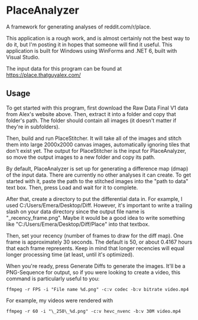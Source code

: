 # PlaceAnalyzer

A framework for generating analyses of reddit.com/r/place.

This application is a rough work, and is almost certainly not the best way to do it, but I'm posting it in hopes that someone will find it useful.
This application is built for Windows using WinForms and .NET 6, built with Visual Studio.

The input data for this program can be found at https://place.thatguyalex.com/


## Usage
To get started with this program, first download the Raw Data Final V1 data from Alex's website above.
Then, extract it into a folder and copy that folder's path. The folder should contain all images (it doesn't matter if they're in subfolders).

Then, build and run PlaceStitcher. It will take all of the images and stitch them into large 2000x2000 canvas images, automatically ignoring tiles that don't exist yet.
The output for PlaceStitcher is the input for PlaceAnalyzer, so move the output images to a new folder and copy its path.

By default, PlaceAnalyzer is set up for generating a difference map (dmap) of the input data. There are currently no other analyses it can create.
To get started with it, paste the path to the stitched images into the "path to data" text box. Then, press Load and wait for it to complete.

After that, create a directory to put the differential data in. For example, I used C:/Users/Emera/Desktop/Diff. However, it's important to write a trailing slash on your 
data directory since the output file name is "<diff dump text box text>_recency_frame.png". Maybe it would be a good idea to write something like "C:/Users/Emera/Desktop/Diff/Place" into that textbox.

Then, set your recency (number of frames to draw for the diff map). One frame is approximately 30 seconds. The default is 50, or about 0.4167 hours that each frame represents. Keep in mind that longer recencies will equal longer processing time (at least, until it's optimized).

When you're ready, press Generate Diffs to generate the images. It'll be a PNG-Sequence for output, so if you were looking to create a video, this command is particularly useful to you:

`ffmpeg -r FPS -i "File name %d.png" -c:v codec -b:v bitrate video.mp4`

For example, my videos were rendered with

`ffmpeg -r 60 -i "\_250\_%d.png" -c:v hevc_nvenc -b:v 30M video.mp4`
